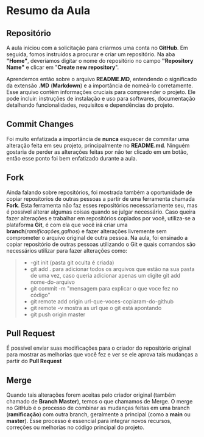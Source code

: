 # Resumo da Aula

  ## Repositório ##
A aula iniciou com a solicitação para criarmos uma conta no **GitHub**. Em seguida, fomos instruídos a procurar e criar um repositório. Na aba **"Home"**, deveríamos digitar o nome do repositório no campo **"Repository Name"** e clicar em "**Create new repository**".

Aprendemos então sobre o arquivo **README.MD**, entendendo o significado da extensão **.MD** (**Markdown**) e a importância de nomeá-lo corretamente. Esse arquivo contém informações cruciais para compreender o projeto. Ele pode incluir: instruções de instalação e uso para softwares, documentação detalhando funcionalidades, requisitos e dependências do projeto.

  ## Commit Changes ##
Foi muito enfatizada a importância de **nunca** esquecer de commitar uma alteração feita em seu projeto, principalmente no **README.md**. Ninguém gostaria de perder as alterações feitas por não ter clicado em um botão, então esse ponto foi bem enfatizado durante a aula. 

  ## Fork ##
Ainda falando sobre repositórios, foi mostrada também a oportunidade de copiar repositorios de outras pessoas a partir de uma ferramenta chamada **Fork**. Esta ferramenta não faz esses repositórios necessariamente seu, mas é possível alterar algumas coisas quando se julgar necessário. 
Caso queira fazer alterações e trabalhar em repositórios copiados por você, utiliza-se a plataforma **Git**, é com ela que você irá criar uma **branch**(_ramificações,galhos_) e fazer alterações livremente sem comprometer o arquivo original de outra pessoa.
Na aula, foi ensinado a copiar repositório de outras pessoas utilizando o Git e quais comandos são necessários utilizar para fazer alterações como:

>- -git init (pasta git oculta é criada)
>- git add . para adicionar todos os arquivos
que estão na sua pasta de uma vez, caso
queria adicionar apenas um digite git add
nome-do-arquivo
>- git commit -m "mensagem para explicar o
que voce fez no código"
>- git remote add origin url-que-voces-copiaram-do-github
>- git remote -v mostra as url que o git está
apontando
>- git push origin master

  ## Pull Request ##
É possível enviar suas modificações para o criador do repositório original para mostrar as melhorias que você fez e ver se ele aprova tais mudanças a partir do **Pull Request**

  ## Merge ##
Quando tais alterações forem aceitas pelo criador original (também chamado de **Branch Master**), temos o que chamamos de Merge. O merge no GitHub é o processo de combinar as mudanças feitas em uma branch (__ramificação__) com outra branch, geralmente a principal (como a **main** ou **master**). Esse processo é essencial para integrar novos recursos, correções ou melhorias no código principal do projeto.
